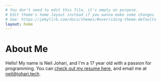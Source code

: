 ```yaml
---
# You don't need to edit this file, it's empty on purpose.
# Edit theme's home layout instead if you wanna make some changes
# See: https://jekyllrb.com/docs/themes/#overriding-theme-defaults
layout: home
---
```

# About Me
Hello! My name is Neil Johari, and I'm a 17 year old with a passion for programming.
You can [check out my resume here](/assets/resume.pdf), and email me at [neil@johari.tech](mailto:neil@johari.tech).
